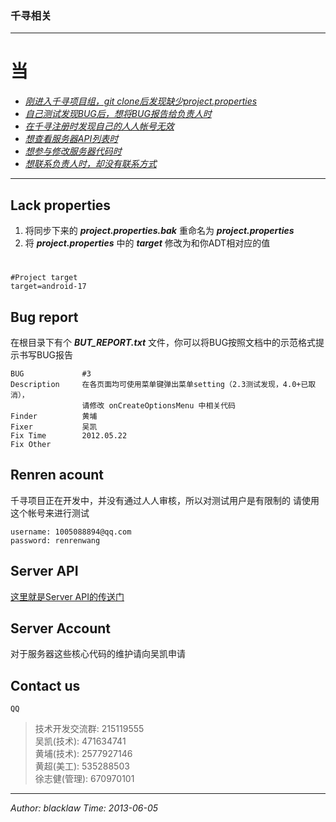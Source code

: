 ### 千寻相关
- - -
# 当
* [*刚进入千寻项目组，git clone后发现缺少project.properties*](#lack-properties)
* [*自己测试发现BUG后，想将BUG报告给负责人时*](#bug-report)
* [*在千寻注册时发现自己的人人帐号无效*](#renren-account)
* [*想查看服务器API列表时*](#server-api)
* [*想参与修改服务器代码时*](#server-account)
* [*想联系负责人时，却没有联系方式*](#contact-us)

- - -
## Lack properties
1. 将同步下来的 ***project.properties.bak*** 重命名为 ***project.properties***
2. 将 ***project.properties*** 中的 ***target*** 修改为和你ADT相对应的值  

# 
    #Project target  
    target=android-17  


## Bug report
在根目录下有个 ***BUT_REPORT.txt*** 文件，你可以将BUG按照文档中的示范格式提示书写BUG报告

    BUG             #3
    Description     在各页面均可使用菜单键弹出菜单setting（2.3测试发现，4.0+已取消），
                    请修改 onCreateOptionsMenu 中相关代码
    Finder          黄埔
    Fixer           吴凯	
    Fix Time        2012.05.22	
    Fix Other
    
## Renren acount
千寻项目正在开发中，并没有通过人人审核，所以对测试用户是有限制的
请使用这个帐号来进行测试

    username: 1005088894@qq.com
    password: renrenwang
    
## Server API
  [这里就是Server API的传送门](http://kam1638.duapp.com/quyou/docs)
## Server Account
  对于服务器这些核心代码的维护请向吴凯申请
## Contact us
` QQ `
>技术开发交流群: 215119555  
>吴凯(技术):           471634741  
>黄埔(技术):           2577927146  
>黄超(美工):           535288503  
>徐志健(管理):         670970101  





- - -
*Author: blacklaw   Time:   2013-06-05*







